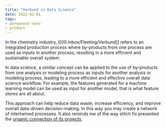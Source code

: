 ```yaml
---
title: "Verbund in Data Science"
date: 2022-02-01
tags: 
- permanent-note 
- product
---
```



In the chemistry industry, [[00.Inbox/Fleeting/Verbund]] refers to an integrated production process where by-products from one process are used as inputs in another process, resulting in a more efficient and sustainable overall system.

In data science, a similar concept can be applied to the use of by-products from one analysis or modeling process as inputs for another analysis or modeling process, leading to a more efficient and effective overall data science workflow. For example, the features generated for a machine learning model can be used as input for another model, that is what feature stores are all about. 

This approach can help reduce data waste, increase efficiency, and improve overall data-driven decision-making. In this way you may create a network of intertwined processes. It also reminds me of the way stitch fix presented the [organic connection of its projects](https://cultivating-algos.stitchfix.com/).



